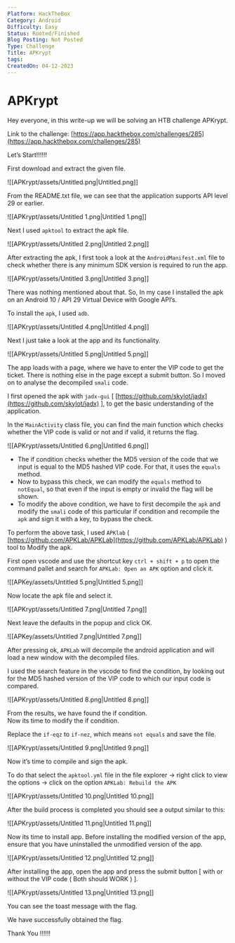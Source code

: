 ```yaml
---
Platform: HackTheBox
Category: Android
Difficulty: Easy
Status: Rooted/Finished
Blog Posting: Not Posted
Type: Challenge
Title: APKrypt
tags: 
CreatedOn: 04-12-2023
---
```

# APKrypt

Hey everyone, in this write-up we will be solving an HTB challenge APKrypt.

Link to the challenge: [https://app.hackthebox.com/challenges/285](https://app.hackthebox.com/challenges/285)

  

Let’s Start!!!!!!

  

First download and extract the given file.

![[APKrypt/assets/Untitled.png|Untitled.png]]

From the README.txt file, we can see that the application supports API level 29 or earlier.

![[APKrypt/assets/Untitled 1.png|Untitled 1.png]]

Next I used `apktool` to extract the apk file.

![[APKrypt/assets/Untitled 2.png|Untitled 2.png]]

After extracting the apk, I first took a look at the `AndroidManifest.xml` file to check whether there is any minimum SDK version is required to run the app.

![[APKrypt/assets/Untitled 3.png|Untitled 3.png]]

There was nothing mentioned about that. So, In my case I installed the apk on an Android 10 / API 29 Virtual Device with Google API’s.

To install the `apk`, I used `adb`.

![[APKrypt/assets/Untitled 4.png|Untitled 4.png]]

Next I just take a look at the app and its functionality.

![[APKrypt/assets/Untitled 5.png|Untitled 5.png]]

The app loads with a page, where we have to enter the VIP code to get the ticket. There is nothing else in the page except a submit button. So I moved on to analyse the decompiled `smali` code.

I first opened the apk with `jadx-gui` [ [https://github.com/skylot/jadx](https://github.com/skylot/jadx) ], to get the basic understanding of the application.

In the `MainActivity` class file, you can find the main function which checks whether the VIP code is valid or not and if valid, it returns the flag.

![[APKrypt/assets/Untitled 6.png|Untitled 6.png]]

- The if condition checks whether the MD5 version of the code that we input is equal to the MD5 hashed VIP code. For that, it uses the `equals` method.
- Now to bypass this check, we can modify the `equals` method to `notEqual`, so that even if the input is empty or invalid the flag will be shown.
- To modify the above condition, we have to first decompile the `apk` and modify the `smali` code of this particular if condition and recompile the `apk` and sign it with a key, to bypass the check.

To perform the above task, I used `APKlab` ( [https://github.com/APKLab/APKLab](https://github.com/APKLab/APKLab) ) tool to Modify the apk.

First open vscode and use the shortcut key `ctrl + shift + p` to open the command pallet and search for `APKLab: Open an APK` option and click it.

![[APKey/assets/Untitled 5.png|Untitled 5.png]]

Now locate the apk file and select it.

![[APKrypt/assets/Untitled 7.png|Untitled 7.png]]

Next leave the defaults in the popup and click OK.

![[APKey/assets/Untitled 7.png|Untitled 7.png]]

After pressing ok, `APKLab` will decompile the android application and will load a new window with the decompiled files.

I used the search feature in the vscode to find the condition, by looking out for the MD5 hashed version of the VIP code to which our input code is compared.

![[APKrypt/assets/Untitled 8.png|Untitled 8.png]]

From the results, we have found the if condition.  
Now its time to modify the if condition.

Replace the `if-eqz` to `if-nez`, which means `not equals` and save the file.

![[APKrypt/assets/Untitled 9.png|Untitled 9.png]]

Now it’s time to compile and sign the apk.

To do that select the `apktool.yml` file in the file explorer → right click to view the options → click on the option `APKLab: Rebuild the APK`

![[APKrypt/assets/Untitled 10.png|Untitled 10.png]]

After the build process is completed you should see a output similar to this:

![[APKrypt/assets/Untitled 11.png|Untitled 11.png]]

Now its time to install app. Before installing the modified version of the app, ensure that you have uninstalled the unmodified version of the app.

![[APKrypt/assets/Untitled 12.png|Untitled 12.png]]

After installing the app, open the app and press the submit button [ with or without the VIP code ( Both should WORK ) ].

![[APKrypt/assets/Untitled 13.png|Untitled 13.png]]

You can see the toast message with the flag.

We have successfully obtained the flag.

  

  

Thank You !!!!!!